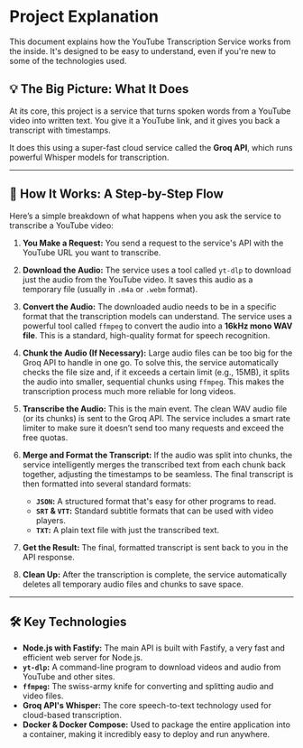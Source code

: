 # Project Explanation

This document explains how the YouTube Transcription Service works from the inside. It's designed to be easy to understand, even if you're new to some of the technologies used.

## 💡 The Big Picture: What It Does

At its core, this project is a service that turns spoken words from a YouTube video into written text. You give it a YouTube link, and it gives you back a transcript with timestamps.

It does this using a super-fast cloud service called the **Groq API**, which runs powerful Whisper models for transcription.

--- 

## 🌊 How It Works: A Step-by-Step Flow

Here’s a simple breakdown of what happens when you ask the service to transcribe a YouTube video:

1.  **You Make a Request:** You send a request to the service's API with the YouTube URL you want to transcribe.

2.  **Download the Audio:** The service uses a tool called `yt-dlp` to download just the audio from the YouTube video. It saves this audio as a temporary file (usually in `.m4a` or `.webm` format).

3.  **Convert the Audio:** The downloaded audio needs to be in a specific format that the transcription models can understand. The service uses a powerful tool called `ffmpeg` to convert the audio into a **16kHz mono WAV file**. This is a standard, high-quality format for speech recognition.

4.  **Chunk the Audio (If Necessary):** Large audio files can be too big for the Groq API to handle in one go. To solve this, the service automatically checks the file size and, if it exceeds a certain limit (e.g., 15MB), it splits the audio into smaller, sequential chunks using `ffmpeg`. This makes the transcription process much more reliable for long videos.

5.  **Transcribe the Audio:** This is the main event. The clean WAV audio file (or its chunks) is sent to the Groq API. The service includes a smart rate limiter to make sure it doesn’t send too many requests and exceed the free quotas.

6.  **Merge and Format the Transcript:** If the audio was split into chunks, the service intelligently merges the transcribed text from each chunk back together, adjusting the timestamps to be seamless. The final transcript is then formatted into several standard formats:
    - **`JSON`:** A structured format that's easy for other programs to read.
    - **`SRT` & `VTT`:** Standard subtitle formats that can be used with video players.
    - **`TXT`:** A plain text file with just the transcribed text.

7.  **Get the Result:** The final, formatted transcript is sent back to you in the API response.

8.  **Clean Up:** After the transcription is complete, the service automatically deletes all temporary audio files and chunks to save space.

--- 

## 🛠️ Key Technologies

- **Node.js with Fastify:** The main API is built with Fastify, a very fast and efficient web server for Node.js.
- **`yt-dlp`:** A command-line program to download videos and audio from YouTube and other sites.
- **`ffmpeg`:** The swiss-army knife for converting and splitting audio and video files.
- **Groq API's Whisper:** The core speech-to-text technology used for cloud-based transcription.
- **Docker & Docker Compose:** Used to package the entire application into a container, making it incredibly easy to deploy and run anywhere.
